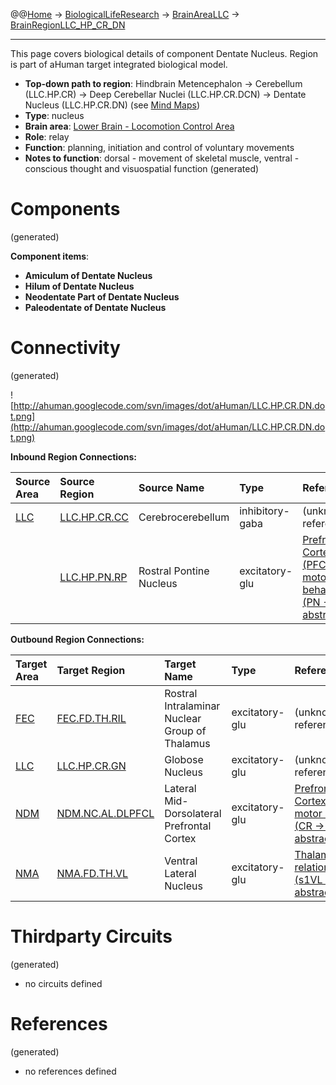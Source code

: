 @@[Home](Home.md) -> [BiologicalLifeResearch](BiologicalLifeResearch.md) -> [BrainAreaLLC](BrainAreaLLC.md) -> [BrainRegionLLC\_HP\_CR\_DN](BrainRegionLLC_HP_CR_DN.md)

---


This page covers biological details of component Dentate Nucleus.
Region is part of aHuman target integrated biological model.

  * **Top-down path to region**: Hindbrain Metencephalon -> Cerebellum (LLC.HP.CR) -> Deep Cerebellar Nuclei (LLC.HP.CR.DCN) -> Dentate Nucleus (LLC.HP.CR.DN) (see [Mind Maps](OverallMindMaps.md))
  * **Type**: nucleus
  * **Brain area**: [Lower Brain - Locomotion Control Area](BrainAreaLLC.md)
  * **Role**: relay
  * **Function**: planning, initiation and control of voluntary movements
  * **Notes to function**: dorsal - movement of skeletal muscle, ventral - conscious thought and visuospatial function
(generated)
# Components #
(generated)


**Component items**:
  * **Amiculum of Dentate Nucleus**
  * **Hilum of Dentate Nucleus**
  * **Neodentate Part of Dentate Nucleus**
  * **Paleodentate of Dentate Nucleus**

# Connectivity #
(generated)


![http://ahuman.googlecode.com/svn/images/dot/aHuman/LLC.HP.CR.DN.dot.png](http://ahuman.googlecode.com/svn/images/dot/aHuman/LLC.HP.CR.DN.dot.png)

**Inbound Region Connections:**

| **Source Area** | **Source Region** | **Source Name** | **Type** | **Reference** |
|:----------------|:------------------|:----------------|:---------|:--------------|
| [LLC](BrainAreaLLC.md) | [LLC.HP.CR.CC](BrainRegionLLC_HP_CR_CC.md) | Cerebrocerebellum | inhibitory-gaba | (unknown reference) |
|                 | [LLC.HP.PN.RP](BrainRegionLLC_HP_PN_RP.md) | Rostral Pontine Nucleus | excitatory-glu | [Prefrontal Cortex (PFC) in motor behavior (PN -> CR, abstract)](https://www.google.ru/search?hl=rutbo=ptbm=bksq=isbn:0080887988) |

**Outbound Region Connections:**

| **Target Area** | **Target Region** | **Target Name** | **Type** | **Reference** |
|:----------------|:------------------|:----------------|:---------|:--------------|
| [FEC](BrainAreaFEC.md) | [FEC.FD.TH.RIL](BrainRegionFEC_FD_TH_RIL.md) | Rostral Intralaminar Nuclear Group of Thalamus | excitatory-glu | (unknown reference) |
| [LLC](BrainAreaLLC.md) | [LLC.HP.CR.GN](BrainRegionLLC_HP_CR_GN.md) | Globose Nucleus | excitatory-glu | (unknown reference) |
| [NDM](BrainAreaNDM.md) | [NDM.NC.AL.DLPFCL](BrainRegionNDM_NC_AL_DLPFCL.md) | Lateral Mid-Dorsolateral Prefrontal Cortex | excitatory-glu | [Prefrontal Cortex (PFC) in motor behavior (CR -> LPFC, abstract)](https://www.google.ru/search?hl=rutbo=ptbm=bksq=isbn:0080887988) |
| [NMA](BrainAreaNMA.md) | [NMA.FD.TH.VL](BrainRegionNMA_FD_TH_VL.md) | Ventral Lateral Nucleus | excitatory-glu | [Thalamocortical relationships (s1VL -> VL, abstract)](http://what-when-how.com/neuroscience/the-thalamus-and-cerebral-cortex-integrative-systems-part-2/) |

# Thirdparty Circuits #
(generated)

  * no circuits defined

# References #
(generated)

  * no references defined
